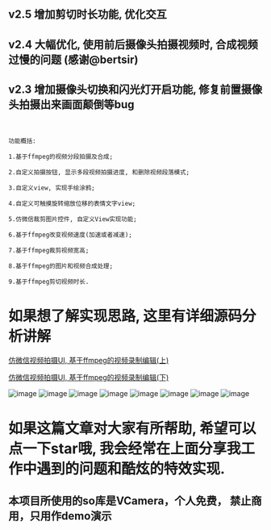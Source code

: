 ## v2.5 增加剪切时长功能, 优化交互
## v2.4 大幅优化, 使用前后摄像头拍摄视频时, 合成视频过慢的问题 (感谢@bertsir)
## v2.3 增加摄像头切换和闪光灯开启功能, 修复前置摄像头拍摄出来画面颠倒等bug
<br /> 

```
功能概括: 

1.基于ffmpeg的视频分段拍摄及合成;

2.自定义拍摄按钮, 显示多段视频拍摄进度, 和删除视频段落模式;

3.自定义view, 实现手绘涂鸦;

4.自定义可触摸旋转缩放位移的表情文字view;

5.仿微信裁剪图片控件, 自定义View实现功能;

6.基于ffmpeg改变视频速度(加速或者减速);

7.基于ffmpeg裁剪视频宽高;

8.基于ffmpeg的图片和视频合成处理;

9.基于ffmpeg剪切视频时长.
```

# 如果想了解实现思路, 这里有详细源码分析讲解

<a href="http://www.jianshu.com/p/5a173841a828" target="_blank">仿微信视频拍摄UI, 基于ffmpeg的视频录制编辑(上)</a>

<a href="http://www.jianshu.com/p/df568b7141c5" target="_blank">仿微信视频拍摄UI, 基于ffmpeg的视频录制编辑(下)</a>

![image](https://github.com/Zhaoss/WeiXinRecordedDemo/blob/master/%E8%BF%99%E6%98%AF%E7%AE%80%E4%B9%A6%E4%B8%8A%E7%AF%87%E7%9A%84%E6%BA%90%E7%A0%81,%E5%B8%AE%E5%8A%A9%E7%90%86%E8%A7%A3%E6%BA%90%E7%A0%81%E5%AE%9E%E7%8E%B0/Image/demo10.png?raw=true)
![image](https://github.com/Zhaoss/WeiXinRecordedDemo/blob/master/%E8%BF%99%E6%98%AF%E7%AE%80%E4%B9%A6%E4%B8%8A%E7%AF%87%E7%9A%84%E6%BA%90%E7%A0%81,%E5%B8%AE%E5%8A%A9%E7%90%86%E8%A7%A3%E6%BA%90%E7%A0%81%E5%AE%9E%E7%8E%B0/Image/demo1.png?raw=true)
![image](https://github.com/Zhaoss/WeiXinRecordedDemo/blob/master/%E8%BF%99%E6%98%AF%E7%AE%80%E4%B9%A6%E4%B8%8A%E7%AF%87%E7%9A%84%E6%BA%90%E7%A0%81,%E5%B8%AE%E5%8A%A9%E7%90%86%E8%A7%A3%E6%BA%90%E7%A0%81%E5%AE%9E%E7%8E%B0/Image/demo4.png?raw=true)
![image](https://github.com/Zhaoss/WeiXinRecordedDemo/blob/master/%E8%BF%99%E6%98%AF%E7%AE%80%E4%B9%A6%E4%B8%8A%E7%AF%87%E7%9A%84%E6%BA%90%E7%A0%81,%E5%B8%AE%E5%8A%A9%E7%90%86%E8%A7%A3%E6%BA%90%E7%A0%81%E5%AE%9E%E7%8E%B0/Image/demo5.png?raw=true)
![image](https://github.com/Zhaoss/WeiXinRecordedDemo/blob/master/%E8%BF%99%E6%98%AF%E7%AE%80%E4%B9%A6%E4%B8%8A%E7%AF%87%E7%9A%84%E6%BA%90%E7%A0%81,%E5%B8%AE%E5%8A%A9%E7%90%86%E8%A7%A3%E6%BA%90%E7%A0%81%E5%AE%9E%E7%8E%B0/Image/demo6.png?raw=true)
![image](https://github.com/Zhaoss/WeiXinRecordedDemo/blob/master/%E8%BF%99%E6%98%AF%E7%AE%80%E4%B9%A6%E4%B8%8A%E7%AF%87%E7%9A%84%E6%BA%90%E7%A0%81,%E5%B8%AE%E5%8A%A9%E7%90%86%E8%A7%A3%E6%BA%90%E7%A0%81%E5%AE%9E%E7%8E%B0/Image/demo3.png?raw=true)
![image](https://github.com/Zhaoss/WeiXinRecordedDemo/blob/master/%E8%BF%99%E6%98%AF%E7%AE%80%E4%B9%A6%E4%B8%8A%E7%AF%87%E7%9A%84%E6%BA%90%E7%A0%81,%E5%B8%AE%E5%8A%A9%E7%90%86%E8%A7%A3%E6%BA%90%E7%A0%81%E5%AE%9E%E7%8E%B0/Image/demo7.png?raw=true)
![image](https://github.com/Zhaoss/WeiXinRecordedDemo/blob/master/%E8%BF%99%E6%98%AF%E7%AE%80%E4%B9%A6%E4%B8%8A%E7%AF%87%E7%9A%84%E6%BA%90%E7%A0%81,%E5%B8%AE%E5%8A%A9%E7%90%86%E8%A7%A3%E6%BA%90%E7%A0%81%E5%AE%9E%E7%8E%B0/Image/demo8.png?raw=true)

# 如果这篇文章对大家有所帮助, 希望可以点一下star哦, 我会经常在上面分享我工作中遇到的问题和酷炫的特效实现.

## 本项目所使用的so库是VCamera，个人免费， 禁止商用，只用作demo演示
